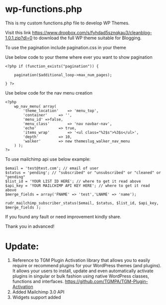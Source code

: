 # wp-functions.php

This is my custom functions.php file to develop WP Themes.

Visit this link https://www.dropbox.com/s/fyhdad5sznqkau3/cleanblog-1.0.1.zip?dl=0 to download the full WP theme suitable for Blogging.

To use the pagination include pagination.css in your theme

Use below code to your theme where ever you want to show pagination

    <?php if (function_exists("pagination")) {
    
        pagination($additional_loop->max_num_pages);
    
    } ?>

Use below code for the nav menu creation

    <?php
        wp_nav_menu( array(
            'theme_location'    => 'menu_top',
            'container'     => '',
            'menu_id' =>false,
            'menu_class'        => 'nav navbar-nav', 
            'echo'          => true,
            'items_wrap'        => '<ul class="%2$s">%3$s</ul>',
            'depth'         => 10,
            'walker'        => new themeslug_walker_nav_menu
        ) );
    ?>

To use mailchimp api use below example:

    $email = 'test@test.com'; // email of user
    $status = 'pending'; // "subscribed" or "unsubscribed" or "cleaned" or "pending"
    $list_id = 'YOUR LIST ID HERE'; // where to get it read above
    $api_key = 'YOUR MAILCHIMP API KEY HERE'; // where to get it read above
    $merge_fields = array('FNAME' => 'test','LNAME' => 'name');
     
    rudr_mailchimp_subscriber_status($email, $status, $list_id, $api_key, $merge_fields );


If you found any fault or need improvement kindly share.

Thank you in advanced!

# Update:

1. Reference to TGM Plugin Activation library that allows you to easily require or recommend plugins for your WordPress themes (and plugins). It allows your users to install, update and even automatically activate plugins in singular or bulk fashion using native WordPress classes, functions and interfaces. https://github.com/TGMPA/TGM-Plugin-Activation
2. Added Mailchimp 3.0 API
3. Widgets support added
